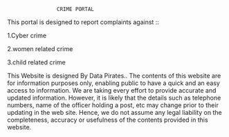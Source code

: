 

                    CRIME PORTAL
          
This portal is designed to report complaints against ::

1.Cyber crime

2.women related crime 

3.child related crime 


This Website is designed By Data Pirates.. 
The contents of this website are for information purposes only, enabling public to have a quick and an easy access to information.
We are taking every effort to provide accurate and updated information. However, it is likely that the details such as telephone numbers, 
name of the officer holding a post, etc may change prior to their updating in the web site. Hence, we do not assume any legal liability on
the completeness, accuracy or usefulness of the contents provided in this website.






